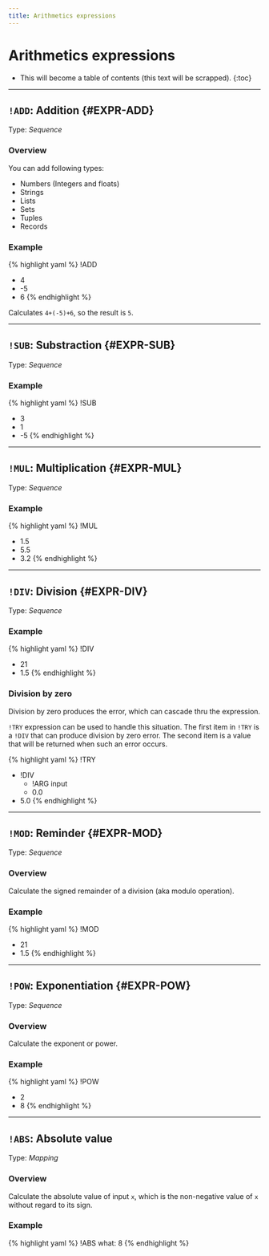 ```yaml
---
title: Arithmetics expressions
---
```


# Arithmetics expressions

* This will become a table of contents (this text will be scrapped).
{:toc}

---

## `!ADD`: Addition {#EXPR-ADD}

Type: _Sequence_

### Overview

You can add following types:

 * Numbers (Integers and floats)
 * Strings
 * Lists
 * Sets
 * Tuples
 * Records

### Example

{% highlight yaml %}
!ADD
- 4
- -5
- 6
{% endhighlight %}

Calculates `4+(-5)+6`, so the result is `5`.

---

## `!SUB`: Substraction {#EXPR-SUB}

Type: _Sequence_

### Example

{% highlight yaml %}
!SUB
- 3
- 1
- -5
{% endhighlight %}

---


## `!MUL`: Multiplication {#EXPR-MUL}

Type: _Sequence_

### Example

{% highlight yaml %}
!MUL
- 1.5
- 5.5
- 3.2
{% endhighlight %}

---

## `!DIV`: Division {#EXPR-DIV}

Type: _Sequence_

### Example

{% highlight yaml %}
!DIV
- 21
- 1.5
{% endhighlight %}


### Division by zero

Division by zero produces the error, which can cascade thru the expression.

`!TRY` expression can be used to handle this situation.
The first item in `!TRY` is a `!DIV` that can produce division by zero error.
The second item is a value that will be returned when such an error occurs.

{% highlight yaml %}
!TRY
- !DIV
  - !ARG input
  - 0.0
- 5.0
{% endhighlight %}


---

## `!MOD`: Reminder {#EXPR-MOD}

Type: _Sequence_

### Overview

Calculate the signed remainder of a division (aka modulo operation).

### Example

{% highlight yaml %}
!MOD
- 21
- 1.5
{% endhighlight %}

---

## `!POW`: Exponentiation {#EXPR-POW}

Type: _Sequence_

### Overview

Calculate the exponent or power.

### Example

{% highlight yaml %}
!POW
- 2
- 8
{% endhighlight %}

---

## `!ABS`: Absolute value

Type: _Mapping_

### Overview

Calculate the absolute value of input `x`, which is the non-negative value of  `x` without regard to its sign.

### Example

{% highlight yaml %}
!ABS
what: 8
{% endhighlight %}

